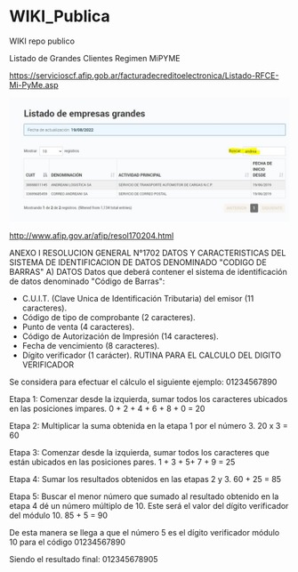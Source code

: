 # WIKI_Publica
WIKI repo publico


Listado de Grandes Clientes  Regimen MiPYME

https://servicioscf.afip.gob.ar/facturadecreditoelectronica/Listado-RFCE-Mi-PyMe.asp


![Imagen ejemplo de AFIP Regimen Grandes CLientes](/images/GrandesClientes.JPG "Ejemplo de Filtrado")

http://www.afip.gov.ar/afip/resol170204.html

ANEXO I RESOLUCION GENERAL N°1702
DATOS Y CARACTERISTICAS DEL SISTEMA DE IDENTIFICACION DE DATOS DENOMINADO "CODIGO DE BARRAS"
A) DATOS
Datos que deberá contener el sistema de identificación de datos denominado "Código de Barras":
- C.U.I.T. (Clave Unica de Identificación Tributaria) del emisor (11 caracteres).
- Código de tipo de comprobante (2 caracteres).
- Punto de venta (4 caracteres).
- Código de Autorización de Impresión (14 caracteres).
- Fecha de vencimiento (8 caracteres).
- Dígito verificador (1 carácter).
 RUTINA PARA EL CALCULO DEL DIGITO VERIFICADOR

Se considera para efectuar el cálculo el siguiente ejemplo:
01234567890

Etapa 1: Comenzar desde la izquierda, sumar todos los caracteres ubicados en las posiciones impares.
0 + 2 + 4 + 6 + 8 + 0 = 20

Etapa 2: Multiplicar la suma obtenida en la etapa 1 por el número 3.
20 x 3 = 60

Etapa 3: Comenzar desde la izquierda, sumar todos los caracteres que están ubicados en las posiciones pares.
1 + 3 + 5+ 7 + 9 = 25

Etapa 4: Sumar los resultados obtenidos en las etapas 2 y 3.
60 + 25 = 85

Etapa 5: Buscar el menor número que sumado al resultado obtenido en la etapa 4 dé un número múltiplo de 10. Este será el valor del dígito verificador del módulo 10.
85 + 5 = 90

De esta manera se llega a que el número 5 es el dígito verificador módulo 10 para el código 01234567890

Siendo el resultado final:
012345678905

